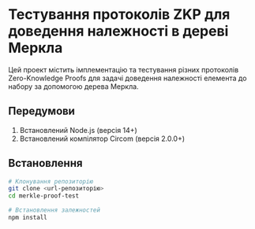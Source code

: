 # Тестування протоколів ZKP для доведення належності в дереві Меркла

Цей проект містить імплементацію та тестування різних протоколів Zero-Knowledge Proofs для задачі доведення належності елемента до набору за допомогою дерева Меркла.

## Передумови

1. Встановлений Node.js (версія 14+)
2. Встановлений компілятор Circom (версія 2.0.0+)

## Встановлення

```bash
# Клонування репозиторію
git clone <url-репозиторію>
cd merkle-proof-test

# Встановлення залежностей
npm install